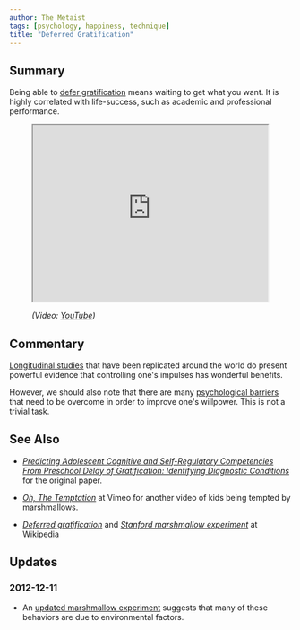 ```yaml
---
author: The Metaist
tags: [psychology, happiness, technique]
title: "Deferred Gratification"
---
```


## Summary

<div class="entry-summary" markdown="1">

Being able to [defer gratification][wiki-1] means waiting to get what you want.
It is highly correlated with life-success, such as academic and professional
performance.

</div>

<figure markdown="1">

<iframe src="http://www.youtube.com/embed/M0yhHKWUa0g?rel=0"
  width="420" height="315" allowfullscreen></iframe>
<figcaption>
  <address markdown="1">

(Video: [YouTube](http://www.youtube.com/watch?v=M0yhHKWUa0g))</address>

</figcaption>
</figure><!--more-->

## Commentary

[Longitudinal studies][wiki-3] that have been replicated around the world do
present powerful evidence that controlling one's impulses has wonderful
benefits.

However, we should also note that there are many [psychological barriers][meta-1]
that need to be overcome in order to improve one's willpower. This is not a
trivial task.

[meta-1]: {{BLOG_URL}}/2009/11/psychological-barriers.html

## See Also

- <cite>[Predicting Adolescent Cognitive and Self-Regulatory Competencies
  From Preschool Delay of Gratification: Identifying Diagnostic
  Conditions][1]</cite>
  for the original paper.

- <cite>[Oh, The Temptation](http://vimeo.com/5239013)</cite>
  at <span class="vcard org fn">Vimeo</span>
  for another video of kids being tempted by marshmallows.

- <cite>[Deferred gratification][wiki-1]</cite>
  and <cite>[Stanford marshmallow experiment][wiki-2]</cite>
  at <span class="vcard org fn">Wikipedia</span>

## Updates

### <span class="rel-date" title="2012-12-11T22:28:00-05:00">2012-12-11</span>

- An [updated marshmallow experiment][meta-1] suggests that many of these
  behaviors are due to environmental factors.

[wiki-1]: http://en.wikipedia.org/wiki/Deferred_gratification
[wiki-2]: http://en.wikipedia.org/wiki/Stanford_marshmallow_experiment
[wiki-3]: http://en.wikipedia.org/wiki/Longitudinal_study
[1]: http://duende.uoregon.edu/~hsu/blogfiles/Shoda,Mischel,&Peake(1990).pdf
[meta-1]: {{BLOG_URL}}/2012/12/environmental-reliability.html
